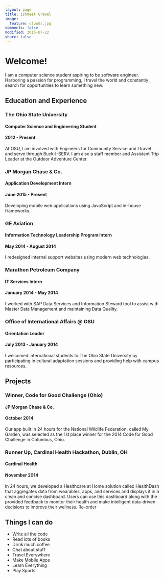 ```yaml
---
layout: page
title: Ishmeet Grewal
image:
  feature: clouds.jpg
comments: false
modified: 2015-07-22
share: false
---
```


# Welcome! 
I am a computer science student aspiring to be software engineer. Harboring a passion for programming, I travel the world and constantly search for opportunities to learn something new.

## Education and Experience

### The Ohio State University

#### Computer Science and Engineering Student

#### 2012 - Present

At OSU, I am involved with Engineers for Community Service and I travel and serve through Buck-I-SERV. I am also a staff member and Assistant Trip Leader at the Outdoor Adventure Center. 

### JP Morgan Chase & Co.

#### Application Development Intern

#### June 2015 - Present

Developing mobile web applications using JavaScript and in-house frameworks.

### GE Aviation 

#### Information Technology Leadership Program Intern

#### May 2014 - August 2014

I redesigned internal support websites using modern web technologies.

### Marathon Petroleum Company

#### IT Services Intern

#### January 2014 - May 2014

I worked with SAP Data Services and Information Steward tool to assist with Master Data Management and maintaining Data Quality.

### Office of International Affairs @ OSU

#### Orientation Leader

#### July 2013 - January 2014

I welcomed international students to The Ohio State University by participating in cultural adaptation sessions and providing help with campus resources.

## Projects

### Winner, Code for Good Challenge (Ohio)

#### JP Morgan Chase & Co.

#### October 2014

Our app built in 24 hours for the National Wildlife Federation, called My Garden, was selected as the 1st place winner for the 2014 Code for Good Challenge in Columbus, Ohio.

### Runner Up, Cardinal Health Hackathon, Dublin, OH

#### Cardinal Health

#### November 2014

In 24 hours, we developed a Healthcare at Home solution called HealthDash that aggregates data from wearables, apps, and services and displays it in a clean and concise dashboard. Users can use this dashboard along with the provided feedback to monitor their health and make intelligent data-driven decisions to improve their wellness.
Re-order


## Things I can do

<ul class="fa-ul">
  <li> <i class="fa-li fa fa-code"></i>Write all the code</li>
  <li> <i class="fa-li fa fa-book"></i>Read lots of books</li>
  <li> <i class="fa-li fa fa-coffee"></i>Drink much coffee</li>
  <li> <i class="fa-li fa fa-comment"></i>Chat about stuff</li>
  <li> <i class="fa-li fa fa-plane"></i>Travel Everywhere</li> 
  <li> <i class="fa-li fa fa-mobile"></i>Make Mobile Apps</li>
  <li> <i class="fa-li fa fa-graduation-cap"></i>Learn Everything</li>
  <li> <i class="fa-li fa fa-futbol-o"></i>Play Sports</li>
</ul>
